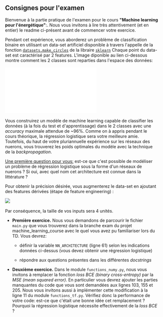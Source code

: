 ## Consignes pour l'examen

Bienvenue à la partie pratique de l'examen pour le cours <b>"Machine learning pour l'énergétique"</b>:. Nous vous invitons à lire très attentivement (et en entier) le readme ci-présent avant de commencer votre exercice.

Pendant cet expérience, vous aborderez un problème de classification binaire en utilisant un data-set artificiel disponible à travers l'appelle de la fonction [```datasets.make_circles```](https://scikit-learn.org/stable/modules/generated/sklearn.datasets.make_circles.html) de la libraire [```sklearn```](https://scikit-learn.org/stable/) Chaque point du data-set est caractérisé par 2 features. L'image diponible au lien ci-dessous montre comment les 2 classes sont reparties dans l'espace des données:

![Représentation du data-set](dataset.pdf)

Vous construirez un modèle de machine learning capable de classifier les données (à la fois du test et d'apprentissage) dans le 2 classes avec une *accuracy* maximale attendue de ~96%. Comme on à appris pendant le cours théorique, la régression logistique sera votre meilleure amie. Toutefois, du haut de votre pluriannuelle expérience sur les réseaux des nuerons, vous trouverez les poids optimales du modèle avec la technique de la *backpropagation*.

<ins>Une première question pour vous:</ins> est-ce que c'est possible de modéliser un problème de régression logistique sous la forme d'un réseaux de nuerons ? Si oui, avec quel nom cet architecture est connue  dans la littérature ?

Pour obtenir la précision désirée, vous augmenterez le data-set en ajoutant des features dérivées (étape de feature engineering) :

<img src="https://render.githubusercontent.com/render/math?math=\{x_1, x_2\} \rightarrow \{x_1, x_2, x_1^2, x_2^2\}">

Par conséquence, la taille de vos inputs sera 4 unités.

- <b>Première exercice.</b> Nous vous demandons de parcourir le fichier ```main.py``` que vous trouverez dans la branche exam du projet machine_learning_course avec le quel vous avez pu familiariser lors du TD. Vous devrez:

  - définir la variable ```NN_ARCHITECTURE``` (ligne 61) selon les indications données ci-dessus (vous devez obtenir une régression logistique)

  - répondre aux questions présentes dans les différentes *docstrings*

- <b>Deuxième exercice.</b> Dans le module ```functions_numy.py```, nous vous invitons à remplacer la fonction *loss BCE (binary cross-entropy)* par la *MSE (mean squared error)*. En particulier vous devrez ajouter les parties manquantes du code que vous sont demandées aux lignes 103, 155 et 205. Nous vous invitons aussi à implémenter cette modification à la ligne 11 du module  ```functions_tf.py```. Vérifiez donc la performance de votre code: est-ce que c'était une bonne idée cet remplacement ? Pourquoi la régression logistique nécessite effectivement de la *loss BCE* ?
